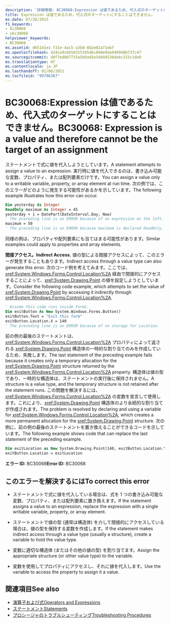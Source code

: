 ```yaml
---
description: '詳細情報: BC30068:Expression は値であるため、代入式のターゲットにすることはできません。'
title: Expression は値であるため、代入式のターゲットにすることはできません。
ms.date: 07/20/2015
f1_keywords:
- bc30068
- vbc30068
helpviewer_keywords:
- BC30068
ms.assetid: d65141e1-f31e-4ac5-a3b8-0b2e02a71ebf
ms.openlocfilehash: 424ce9cb0183153454bc068e9da940948b737c47
ms.sourcegitcommit: ddf7edb67715a5b9a45e3dd44536dabc153c1de0
ms.translationtype: HT
ms.contentlocale: ja-JP
ms.lasthandoff: 02/06/2021
ms.locfileid: "99796367"
---
```

# <a name="bc30068-expression-is-a-value-and-therefore-cannot-be-the-target-of-an-assignment"></a><span data-ttu-id="a3598-103">BC30068:Expression は値であるため、代入式のターゲットにすることはできません。</span><span class="sxs-lookup"><span data-stu-id="a3598-103">BC30068: Expression is a value and therefore cannot be the target of an assignment</span></span>

<span data-ttu-id="a3598-104">ステートメントで式に値を代入しようとしています。</span><span class="sxs-lookup"><span data-stu-id="a3598-104">A statement attempts to assign a value to an expression.</span></span> <span data-ttu-id="a3598-105">実行時に値を代入できるのは、書き込み可能な変数、プロパティ、または配列要素だけです。</span><span class="sxs-lookup"><span data-stu-id="a3598-105">You can assign a value only to a writable variable, property, or array element at run time.</span></span> <span data-ttu-id="a3598-106">次の例では、このエラーがどのように発生する可能性があるかを示しています。</span><span class="sxs-lookup"><span data-stu-id="a3598-106">The following example illustrates how this error can occur.</span></span>

```vb
Dim yesterday As Integer
ReadOnly maximum As Integer = 45
yesterday + 1 = DatePart(DateInterval.Day, Now)
' The preceding line is an ERROR because of an expression on the left.
maximum = 50
' The preceding line is an ERROR because maximum is declared ReadOnly.
```

<span data-ttu-id="a3598-107">同様の例は、プロパティや配列要素にも当てはまる可能性があります。</span><span class="sxs-lookup"><span data-stu-id="a3598-107">Similar examples could apply to properties and array elements.</span></span>

<span data-ttu-id="a3598-108">**間接アクセス。**</span><span class="sxs-lookup"><span data-stu-id="a3598-108">**Indirect Access.**</span></span> <span data-ttu-id="a3598-109">値の型による間接アクセスによって、このエラーが発生することもあります。</span><span class="sxs-lookup"><span data-stu-id="a3598-109">Indirect access through a value type can also generate this error.</span></span> <span data-ttu-id="a3598-110">次のコード例を考えてみます。ここでは、<xref:System.Windows.Forms.Control.Location%2A> 経由で間接的にアクセスすることによって、<xref:System.Drawing.Point> の値を設定しようとしています。</span><span class="sxs-lookup"><span data-stu-id="a3598-110">Consider the following code example, which attempts to set the value of <xref:System.Drawing.Point> by accessing it indirectly through <xref:System.Windows.Forms.Control.Location%2A>.</span></span>

```vb
' Assume this code runs inside Form1.
Dim exitButton As New System.Windows.Forms.Button()
exitButton.Text = "Exit this form"
exitButton.Location.X = 140
' The preceding line is an ERROR because of no storage for Location.
```

<span data-ttu-id="a3598-111">前の例の最後のステートメントは、<xref:System.Windows.Forms.Control.Location%2A> プロパティによって返される <xref:System.Drawing.Point> 構造体の一時的な割り当てのみを作成しているため、失敗します。</span><span class="sxs-lookup"><span data-stu-id="a3598-111">The last statement of the preceding example fails because it creates only a temporary allocation for the <xref:System.Drawing.Point> structure returned by the <xref:System.Windows.Forms.Control.Location%2A> property.</span></span> <span data-ttu-id="a3598-112">構造体は値の型であり、一時的な構造体は、ステートメントの実行後に保持されません。</span><span class="sxs-lookup"><span data-stu-id="a3598-112">A structure is a value type, and the temporary structure is not retained after the statement runs.</span></span> <span data-ttu-id="a3598-113">この問題を解決するには、<xref:System.Windows.Forms.Control.Location%2A> の変数を宣言して使用します。これにより、<xref:System.Drawing.Point> 構造体のより永続的な割り当てが作成されます。</span><span class="sxs-lookup"><span data-stu-id="a3598-113">The problem is resolved by declaring and using a variable for <xref:System.Windows.Forms.Control.Location%2A>, which creates a more permanent allocation for the <xref:System.Drawing.Point> structure.</span></span> <span data-ttu-id="a3598-114">次の例に、前の例の最後のステートメントを置き換えることができるコードを示しています。</span><span class="sxs-lookup"><span data-stu-id="a3598-114">The following example shows code that can replace the last statement of the preceding example.</span></span>

```vb
Dim exitLocation as New System.Drawing.Point(140, exitButton.Location.Y)
exitButton.Location = exitLocation
```

<span data-ttu-id="a3598-115">**エラー ID:** BC30068</span><span class="sxs-lookup"><span data-stu-id="a3598-115">**Error ID:** BC30068</span></span>

## <a name="to-correct-this-error"></a><span data-ttu-id="a3598-116">このエラーを解決するには</span><span class="sxs-lookup"><span data-stu-id="a3598-116">To correct this error</span></span>

- <span data-ttu-id="a3598-117">ステートメントで式に値を代入している場合は、式を 1 つの書き込み可能な変数、プロパティ、または配列要素に置き換えます。</span><span class="sxs-lookup"><span data-stu-id="a3598-117">If the statement assigns a value to an expression, replace the expression with a single writable variable, property, or array element.</span></span>

- <span data-ttu-id="a3598-118">ステートメントで値の型 (通常は構造体) を介して間接的にアクセスしている場合は、値の型を保持する変数を作成します。</span><span class="sxs-lookup"><span data-stu-id="a3598-118">If the statement makes indirect access through a value type (usually a structure), create a variable to hold the value type.</span></span>

- <span data-ttu-id="a3598-119">変数に適切な構造体 (またはその他の値の型) を割り当てます。</span><span class="sxs-lookup"><span data-stu-id="a3598-119">Assign the appropriate structure (or other value type) to the variable.</span></span>

- <span data-ttu-id="a3598-120">変数を使用してプロパティにアクセスし、それに値を代入します。</span><span class="sxs-lookup"><span data-stu-id="a3598-120">Use the variable to access the property to assign it a value.</span></span>

## <a name="see-also"></a><span data-ttu-id="a3598-121">関連項目</span><span class="sxs-lookup"><span data-stu-id="a3598-121">See also</span></span>

- [<span data-ttu-id="a3598-122">演算子および式</span><span class="sxs-lookup"><span data-stu-id="a3598-122">Operators and Expressions</span></span>](../../programming-guide/language-features/operators-and-expressions/index.md)
- [<span data-ttu-id="a3598-123">ステートメント</span><span class="sxs-lookup"><span data-stu-id="a3598-123">Statements</span></span>](../../programming-guide/language-features/statements.md)
- [<span data-ttu-id="a3598-124">プロシージャのトラブルシューティング</span><span class="sxs-lookup"><span data-stu-id="a3598-124">Troubleshooting Procedures</span></span>](../../programming-guide/language-features/procedures/troubleshooting-procedures.md)
